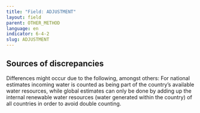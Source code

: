 ```yaml
---
title: "Field: ADJUSTMENT"
layout: field
parent: OTHER_METHOD
language: en
indicator: 6-4-2
slug: ADJUSTMENT
---
```

## Sources of discrepancies

Differences might occur due to the following, amongst others: For national estimates incoming water is counted as being part of the country’s available water resources, while global estimates can only be done by adding up the internal renewable water resources (water generated within the country) of all countries in order to avoid double counting.